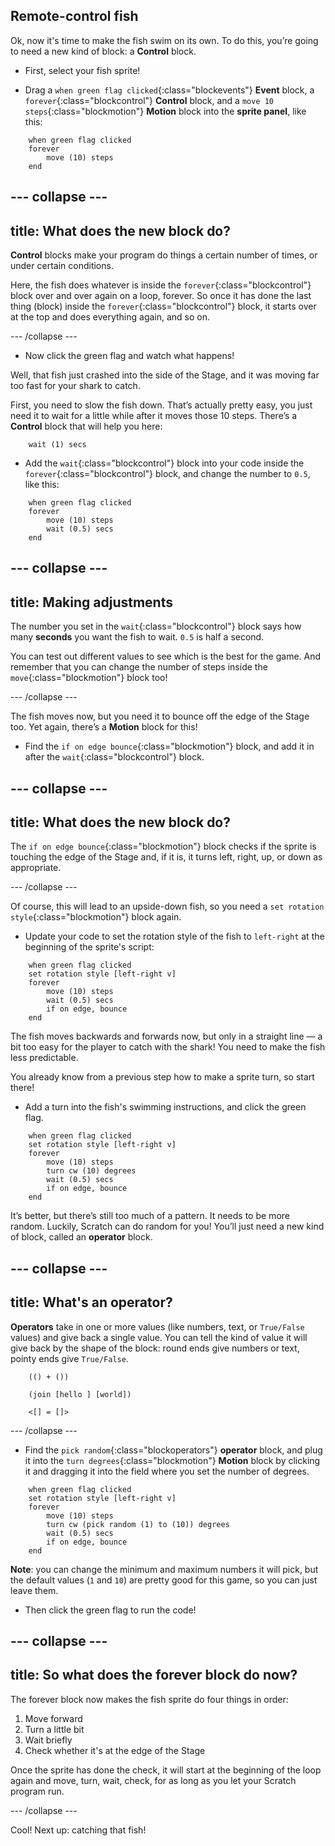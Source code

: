## Remote-control fish

Ok, now it's time to make the fish swim on its own. To do this, you’re going to need a new kind of block: a **Control** block. 

+ First, select your fish sprite!

+ Drag a `when green flag clicked`{:class="blockevents"} **Event** block, a `forever`{:class="blockcontrol"} **Control** block, and a `move 10 steps`{:class="blockmotion"} **Motion** block into the **sprite panel**, like this: 

```blocks
    when green flag clicked
    forever
        move (10) steps
    end
```

--- collapse ---
---
title: What does the new block do?
---

**Control** blocks make your program do things a certain number of times, or under certain conditions.

Here, the fish does whatever is inside the `forever`{:class="blockcontrol"} block over and over again on a loop, forever. So once it has done the last thing (block) inside the `forever`{:class="blockcontrol"} block, it starts over at the top and does everything again, and so on. 

--- /collapse ---

+ Now click the green flag and watch what happens!

Well, that fish just crashed into the side of the Stage, and it was moving far too fast for your shark to catch. 

First, you need to slow the fish down. That’s actually pretty easy, you just need it to wait for a little while after it moves those 10 steps. There’s a **Control** block that will help you here: 

```blocks
    wait (1) secs
```

+ Add the `wait`{:class="blockcontrol"} block into your code inside the `forever`{:class="blockcontrol"} block, and change the number to `0.5`, like this:


```blocks
    when green flag clicked
    forever
        move (10) steps
        wait (0.5) secs
    end
```


--- collapse ---
---
title: Making adjustments
---

The number you set in the `wait`{:class="blockcontrol"} block says how many **seconds** you want the fish to wait. `0.5` is half a second. 

You can test out different values to see which is the best for the game. And remember that you can change the number of steps inside the `move`{:class="blockmotion"} block too! 

--- /collapse ---

The fish moves now, but you need it to bounce off the edge of the Stage too. Yet again, there’s a **Motion** block for this! 

+ Find the `if on edge bounce`{:class="blockmotion"} block, and add it in after the `wait`{:class="blockcontrol"} block.

--- collapse ---
---
title: What does the new block do?
---

The `if on edge bounce`{:class="blockmotion"} block checks if the sprite is touching the edge of the Stage and, if it is, it turns left, right, up, or down as appropriate. 

--- /collapse ---

Of course, this will lead to an upside-down fish, so you need a `set rotation style`{:class="blockmotion"} block again. 

+ Update your code to set the rotation style of the fish to `left-right` at the beginning of the sprite's script:

```blocks
    when green flag clicked
    set rotation style [left-right v]
    forever
        move (10) steps
        wait (0.5) secs
        if on edge, bounce
    end
```

The fish moves backwards and forwards now, but only in a straight line — a bit too easy for the player to catch with the shark! You need to make the fish less predictable.

You already know from a previous step how to make a sprite turn, so start there! 

+ Add a turn into the fish's swimming instructions, and click the green flag. 

```blocks
    when green flag clicked
    set rotation style [left-right v]
    forever
        move (10) steps
        turn cw (10) degrees
        wait (0.5) secs
        if on edge, bounce
    end
```

It’s better, but there’s still too much of a pattern. It needs to be more random. Luckily, Scratch can do random for you! You’ll just need a new kind of block, called an **operator** block.

--- collapse ---
---
title: What's an operator?
---

**Operators** take in one or more values (like numbers, text, or `True/False` values) and give back a single value. You can tell the kind of value it will give back by the shape of the block: round ends give numbers or text, pointy ends give `True/False`. 

```blocks
    (() + ())

    (join [hello ] [world])

    <[] = []>
```

--- /collapse ---

+ Find the `pick random`{:class="blockoperators"} **operator** block, and plug it into the `turn degrees`{:class="blockmotion"} **Motion** block by clicking it and dragging it into the field where you set the number of degrees. 

```blocks
    when green flag clicked
    set rotation style [left-right v]
    forever 
        move (10) steps
        turn cw (pick random (1) to (10)) degrees
        wait (0.5) secs
        if on edge, bounce
    end
```

**Note**: you can change the minimum and maximum numbers it will pick, but the default values (`1` and `10`) are pretty good for this game, so you can just leave them.

+ Then click the green flag to run the code!

--- collapse ---
---
title: So what does the forever block do now?
---

The forever block now makes the fish sprite do four things in order:
1. Move forward
1. Turn a little bit
1. Wait briefly
1. Check whether it's at the edge of the Stage

Once the sprite has done the check, it will start at the beginning of the loop again and move, turn, wait, check, for as long as you let your Scratch program run.
 
 --- /collapse ---
 
Cool! Next up: catching that fish!

